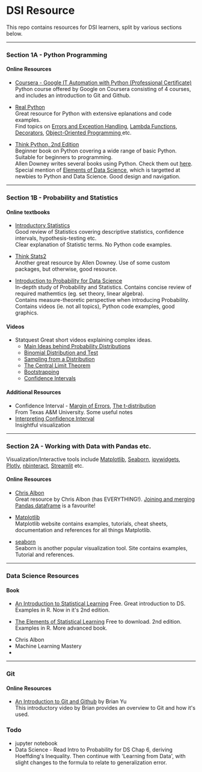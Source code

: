 # DSI Resource

This repo contains resources for DSI learners, split by various sections below.

---

### Section 1A - Python Programming

#### Online Resources
* [Coursera - Google IT Automation with Python (Professional Certificate)](https://www.coursera.org/professional-certificates/google-it-automation)  
Python course offered by Google on Coursera consisting of 4 courses, and includes an introduction to Git and Github. 

* [Real Python](https://realpython.com/)  
Great resource for Python with extensive eplanations and code examples.  
Find topics on [Errors and Exception Handling](https://realpython.com/python-exceptions/), [Lambda Functions](https://realpython.com/python-lambda/), 
[Decorators](https://realpython.com/primer-on-python-decorators/), [Object-Oriented Programming ](https://realpython.com/python3-object-oriented-programming/) etc.

* [Think Python, 2nd Edition](https://greenteapress.com/wp/think-python-2e/)  
Beginner book on Python covering a wide range of basic Python. Suitable for beginners to programming.  
Allen Downey writes several books using Python. Check them out [here](https://greenteapress.com/wp/). Special mention of [Elements of Data Science](https://allendowney.github.io/ElementsOfDataScience/README.html), which is targetted at newbies to Python and Data Science. Good design and navigation.

---

### Section 1B - Probability and Statistics

#### Online textbooks
* [Introductory Statistics](https://openstax.org/books/introductory-statistics/pages/1-introduction)  
Good review of Statistics covering descriptive statistics, confidence intervals, hypothesis-testing etc.  
Clear explanation of Statistic terms. No Python code examples.

* [Think Stats2](http://allendowney.github.io/ThinkStats2/)  
Another great resource by Allen Downey. Use of some custom packages, but otherwise, good resource.   

* [Introduction to Probability for Data Science](https://probability4datascience.com/index.html)  
In-depth study of Probability and Statistics. Contains concise review of required mathemtics (eg. set theory, linear algebra).  
Contains measure-theoretic perspective when introducing Probability.   
Contains videos (ie. not all topics), Python code examples, good graphics.  


#### Videos
* Statquest
Great short videos explaining complex ideas.
  * [Main Ideas behind Probability Distributions](https://www.youtube.com/watch?v=oI3hZJqXJuc)
  * [Binomial Distribution and Test](https://www.youtube.com/watch?v=J8jNoF-K8E8)
  * [Sampling from a Distribution](https://www.youtube.com/watch?v=XLCWeSVzHUU)
  * [The Central Limit Theorem](https://www.youtube.com/watch?v=YAlJCEDH2uY&list=PLblh5JKOoLUK0FLuzwntyYI10UQFUhsY9&index=20)
  * [Bootstrapping](https://www.youtube.com/watch?v=Xz0x-8-cgaQ&list=PLblh5JKOoLUK0FLuzwntyYI10UQFUhsY9&index=24)
  * [Confidence Intervals](https://www.youtube.com/watch?v=TqOeMYtOc1w&list=PLblh5JKOoLUK0FLuzwntyYI10UQFUhsY9&index=23)


#### Additional Resources
* Confidence Interval - [Margin of Errors](https://web.stat.tamu.edu/~suhasini/teaching301/stat301MoE.pdf), [The t-distribution](https://web.stat.tamu.edu/~suhasini/teaching301/stat301CI_t-dist.pdf)  
From Texas A&M University. Some useful notes
* [Interpreting Confidence Interval](https://rpsychologist.com/d3/ci/)  
Insightful visualization

---

### Section 2A - Working with Data with Pandas etc.


Visualization/Interactive tools include 
[Matplotlib](https://matplotlib.org/), 
[Seaborn](https://seaborn.pydata.org/), 
[ipywidgets](https://ipywidgets.readthedocs.io/en/stable/), 
[Plotly](https://plotly.com/), 
[nbinteract](https://www.nbinteract.com/), 
[Streamlit](https://streamlit.io/) etc.

#### Online Resources
* [Chris Albon](https://chrisalbon.com/)  
Great resource by Chris Albon (has EVERYTHING!). [Joining and merging Pandas dataframe](https://chrisalbon.com/code/python/data_wrangling/pandas_join_merge_dataframe/) is a favourite! 

* [Matplotlib](https://matplotlib.org/)  
Matplotlib website contains examples, tutorials, cheat sheets, documentation and references for all things Matplotlib.

* [seaborn](https://seaborn.pydata.org/)  
Seaborn is another popular visualization tool. Site contains examples, Tutorial and references.

---

### Data Science Resources

#### Book
* [An Introduction to Statistical Learning](https://www.statlearning.com/)
Free. Great introduction to DS. Examples in R. Now in it's 2nd edition.

* [The Elements of Statistical Learning](https://hastie.su.domains/ElemStatLearn/)
Free to download. 2nd edition. Examples in R. More advanced book.


- Chris Albon
- Machine Learning Mastery
- 



---

### Git

#### Online Resources
* [An Introduction to Git and Github](https://www.youtube.com/watch?v=MJUJ4wbFm_A) by Brian Yu  
This introductory video by Brian provides an overview to Git and how it's used.



### Todo

* jupyter notebook
* Data Science - Read Intro to Probability for DS Chap 6, deriving Hoeffding's Inequality. Then continue with 'Learning from Data', with slight changes to the formula to relate to generalization error.